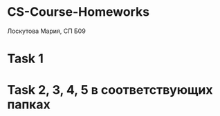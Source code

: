 # CS-Course-Homeworks
Лоскутова Мария, СП Б09

# Task 1

# Task 2, 3, 4, 5 в соответствующих папках


